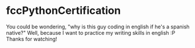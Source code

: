 # fccPythonCertification
You could be wondering, "why is this guy coding in english if he's a spanish native?" Well, because I want to practice my writing skills in english :P Thanks for watching! 
